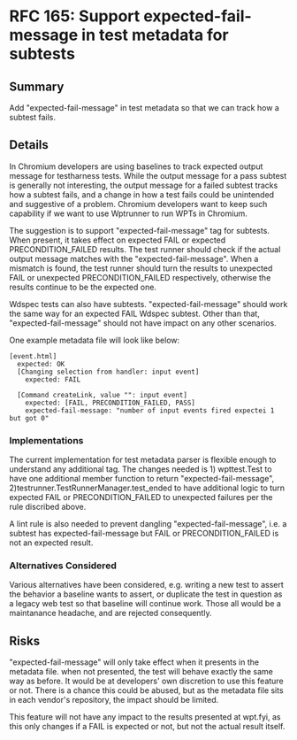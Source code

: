 # RFC 165: Support expected-fail-message in test metadata for subtests

## Summary

Add "expected-fail-message" in test metadata so that we can track how
a subtest fails.

## Details

In Chromium developers are using baselines to track expected output message
for testharness tests. While the output message for a pass subtest is
generally not interesting, the output message for a failed subtest tracks
how a subtest fails, and a change in how a test fails could be unintended
and suggestive of a problem. Chromium developers want to keep such capability
if we want to use Wptrunner to run WPTs in Chromium.

The suggestion is to support "expected-fail-message" tag for subtests. When
present, it takes effect on expected FAIL or expected PRECONDITION_FAILED
results. The test runner should check if the actual output message matches
with the "expected-fail-message". When a mismatch is found, the test runner
should turn the results to unexpected FAIL or unexpected PRECONDITION_FAILED
respectively, otherwise the results continue to be the expected one.

Wdspec tests can also have subtests. "expected-fail-message" should work the
same way for an expected FAIL Wdspec subtest. Other than that, "expected-fail-message"
should not have impact on any other scenarios.

One example metadata file will look like below:
```
[event.html]
  expected: OK
  [Changing selection from handler: input event]
    expected: FAIL

  [Command createLink, value "": input event]
    expected: [FAIL, PRECONDITION_FAILED, PASS]
    expected-fail-message: "number of input events fired expectei 1 but got 0"
```

### Implementations

The current implementation for test metadata parser is flexible enough to
understand any additional tag. The changes needed is 1) wpttest.Test to have one
additional member function to return "expected-fail-message",
2)testrunner.TestRunnerManager.test_ended to have additional logic to turn
expected FAIL or PRECONDITION_FAILED to unexpected failures per the rule
discribed above.

A lint rule is also needed to prevent dangling "expected-fail-message", i.e. a
subtest has expected-fail-message but FAIL or PRECONDITION_FAILED is not an
expected result.


### Alternatives Considered

Various alternatives have been considered, e.g. writing a new test to assert the
behavior a baseline wants to assert, or duplicate the test in question as a
legacy web test so that baseline will continue work. Those all would be a
maintanance headache, and are rejected consequently.

## Risks

"expected-fail-message" will only take effect when it presents in the metadata
file. when not presented, the test will behave exactly the same way as before.
It would be at developers' own discretion to use this feature or not. There is a
chance this could be abused, but as the metadata file sits in each vendor's
repository, the impact should be limited.

This feature will not have any impact to the results presented at wpt.fyi, as
this only changes if a FAIL is expected or not, but not the actual result
itself.

